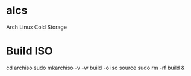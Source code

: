 # alcs
Arch Linux Cold Storage

# Build ISO

cd archiso
sudo mkarchiso -v -w build -o iso source
sudo rm -rf build &
